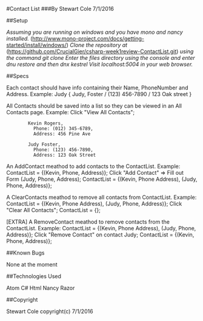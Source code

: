#Contact List
###By Stewart Cole 7/1/2016

##Setup

*Assuming you are running on windows and you have mono and nancy installed.* (http://www.mono-project.com/docs/getting-started/install/windows/)
*Clone the repository at*
(https://github.com/CrucialGier/csharp-week1review-ContactList.git)
*using the command git clone*
*Enter the files directory using the console and enter dnu restore and then dnx kestrel*
*Visit localhost:5004 in your web browser.*


##Specs

Each contact should have info containing their Name, PhoneNumber and Address.
  Example: Judy { Judy, Foster / (123) 456-7890 / 123 Oak street }

All Contacts should be saved into a list so they can be viewed in an All Contacts page.
  Example: Click "View All Contacts";

            Kevin Rogers,
              Phone: (012) 345-6789,
              Address: 456 Pine Ave

            Judy Foster,
              Phone: (123) 456-7890,
              Address: 123 Oak Street

An AddContact meathod to add contacts to the ContactList.
  Example: ContactList = {(Kevin, Phone, Address)};
            Click "Add Contact" => Fill out Form (Judy, Phone, Address);
            ContactList = {(Kevin, Phone Address), (Judy, Phone, Address)};

A ClearContacts meathod to remove all contacts from ContactList.
  Example: ContactList = {(Kevin, Phone Address), (Judy, Phone, Address)};
            Click "Clear All Contacts";
            ContactList = {};

[EXTRA] A RemoveContact meathod to remove contacts from the ContactList.
  Example: ContactList = {(Kevin, Phone Address), (Judy, Phone, Address)};
            Click "Remove Contact" on contact Judy;
            ContactList = {(Kevin, Phone, Address)};

##Known Bugs

None at the moment

##Technologies Used

Atom
C#
Html
Nancy
Razor

##Copyright

Stewart Cole copyright(c) 7/1/2016

